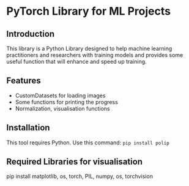 # PyTorch Library for ML Projects

## Introduction
This library is a Python Library designed to help machine learning practitioners and researchers with training models and provides some useful function that will enhance and speed up training. 

## Features
- CustomDatasets for loading images
- Some functions for printing the progress
- Normalization, visualisation functions

## Installation
This tool requires Python. Use this command:
```pip install polip```


## Required Libraries for visualisation
pip install matplotlib, os, torch, PIL, numpy, os, torchvision
